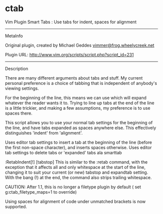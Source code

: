 # ctab
Vim Plugin Smart Tabs : Use tabs for indent, spaces for alignment

---
MetaInfo

Original plugin, created by Michael Geddes <vimmer@frog.wheelycreek.net>

Plugin URL: http://www.vim.org/scripts/script.php?script_id=231

---
Description

There are many different arguments about tabs and stuff.  My current personal preference is a choice of tabbing that is independent of anybody's viewing settings.  

For the beginning of the line, this means we can use <tabs> which will expand whatever the reader wants it to.  Trying to line up tabs at the end of the line is a little trickier, and making a few assumptions, my preference is to use spaces there.

This script allows you to use your normal tab settings for the beginning of the line, and have tabs expanded as spaces anywhere else.  This effectively distinguishes 'indent' from 'alignment'.  

<tab>  Uses editor tab settings to insert a tab at the beginning of the line (before the first non-space character), and inserts spaces otherwise.
<BS>  Uses editor tab settings to delete tabs or 'expanded' tabs ala smarttab

:RetabIndent[!] [tabstop]
This is similar to the :retab command, with the exception that it  affects all and only whitespace at the start of the line, changing it to suit your current (or new) tabstop and expandtab setting.  With the bang (!) at the end, the command also strips trailing  whitespace.

CAUTION: After 1.1, this is no longer a filetype plugin by default ( set g:ctab_filetype_maps=1 to override)

Using spaces for alignment of code under unmatched brackets is now supported.
